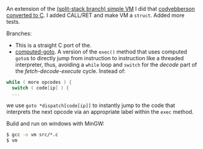 An extension of the [(split-stack branch) simple VM](https://github.com/parrt/simple-virtual-machine/tree/split-stack) I did that [codyebberson converted to C](https://github.com/codyebberson/vm). I added CALL/RET and make VM a `struct`.  Added more tests.

Branches:

*  This is a straight C port of the.
* [computed-goto](https://github.com/parrt/simple-virtual-machine-C/tree/computed-goto). A version of the `exec()` method that uses computed `goto`s to directly jump from instruction to instruction like a threaded interpreter, thus, avoiding a `while` loop and `switch` for the *decode* part of the *fetch-decode-execute* cycle. Instead of:
```C
while ( more opcodes ) {
  switch ( code[ip] ) {
  ...
```
we use `goto *dispatch[code[ip]]` to instantly jump to the code that interprets the next opcode via an appropriate label within the `exec` method.

Build and run on windows with MinGW:

```cmd
$ gcc -o vm src/*.c
$ vm
```
